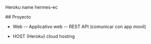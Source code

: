 


Heroku name
hermes-ec




## Proyecto
 - Web
  -- Applicativo web
  -- REST API (comunicar con app movil)

- HOST (Heroku) cloud hosting